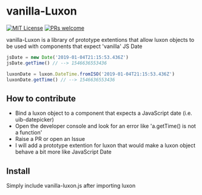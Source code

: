# vanilla-Luxon

[![MIT License][license-image]][license]  [![PRs welcome][contributing-image]][contributing-url]

vanilla-Luxon is a library of prototype extentions that allow luxon objects to be used with components that expect 'vanilla' JS Date

```js
jsDate = new Date('2019-01-04T21:15:53.436Z')
jsDate.getTime() // --> 1546636553436

luxonDate = luxon.DateTime.fromISO('2019-01-04T21:15:53.436Z')
luxonDate.getTime() // --> 1546636553436
```

## How to contribute
 * Bind a luxon object to a component that expects a JavaScript date (i.e. uib-datepicker)
 * Open the developer console and look for an error like 'a.getTime() is not a function'
 * Raise a PR or open an Issue
 * I will add a prototype extention for luxon that would make a luxon object behave a bit more like JavaScript Date

## Install

Simply include vanilla-luxon.js after importing luxon

[license-image]: http://img.shields.io/badge/license-MIT-blue.svg
[license]: license.txt

[contributing-url]: https://github.com/tonysepia/vanilla-luxon
[contributing-image]: https://img.shields.io/badge/PRs-welcome-brightgreen.svg
